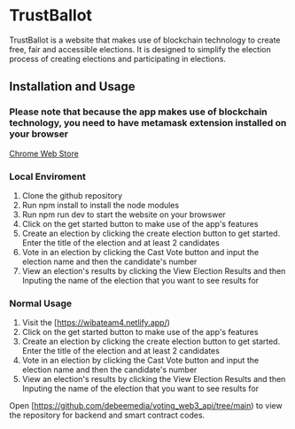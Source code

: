 
# TrustBallot

TrustBallot is a website that makes use of blockchain technology to create free, fair and accessible elections. It is designed to simplify the election process of creating elections and participating in elections.

## Installation and Usage

### Please note that because the app makes use of blockchain technology, you need to have metamask extension installed on your browser
[Chrome Web Store](https://chrome.google.com/webstore)

### Local Enviroment

1. Clone the github repository
2. Run npm install to install the node modules
3. Run npm run dev to start the website on your browswer
4. Click on the get started button to make use of the app's features
5. Create an election by clicking the create election button to get started. Enter the title of the election and at least 2 candidates
6. Vote in an election by clicking the Cast Vote button and input the election name and then the candidate's number
7. View an election's results by clicking the View Election Results and then Inputing the name of the election that you want to see results for


### Normal Usage

1. Visit the [https://wibateam4.netlify.app/)
2. Click on the get started button to make use of the app's features
3. Create an election by clicking the create election button to get started. Enter the title of the election and at least 2 candidates
4. Vote in an election by clicking the Cast Vote button and input the election name and then the candidate's number
5. View an election's results by clicking the View Election Results and then Inputing the name of the election that you want to see results for



Open [https://github.com/debeemedia/voting_web3_api/tree/main) to view the repository for backend and smart contract codes.



